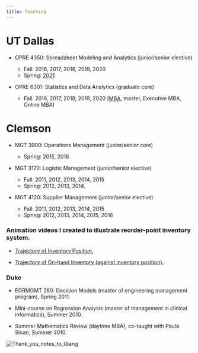```yaml
---
title: Teaching
---
```


# UT Dallas

* OPRE 4350: Spreadsheet Modeling and Analytics (junior/senior elective)

    - Fall: 2016, 2017, 2018, 2019, 2020 
    - Spring: [2021](/classes/OPRE4350-Spring2021.pdf)

* OPRE 6301: Statistics and Data Analytics (graduate core)

    - Fall: 2016, 2017, 2018, 2019, 2020 ([MBA](/classes/OPRE6301MBC-Fall2020.pdf), master, Executive MBA, Online MBA)

# Clemson

* MGT 3900: Operations Management (junior/senior core)
    
    - Spring: 2015, 2016

* MGT 3170: Logistic Management (junior/senior elective)

    - Fall: 2011, 2012, 2013, 2014, 2015 
    - Spring: 2012, 2013, 2014. 
    
* MGT 4120: Supplier Management (junior/senior elective)

    - Fall: 2011, 2012, 2013, 2014, 2015 
    - Spring: 2012, 2013, 2014, 2015, 2016

### Animation videos I created to illustrate reorder-point inventory system.

* [Trajectory of Inventory Position.](/img/position.mp4)

* [Trajectory of On-hand Inventory (against inventory position).](/img/on-hand.mp4) 

### Duke

* EGRMGMT 280: Decision Models (master of engineering management program), Spring 2011.

* Mini-course on Regression Analysis (master of management in clinical informatics), Summer 2010.

* Summer Mathematics Review (daytime MBA), co-taught with Paula Sloan, Summer 2010.

![Thank_you_notes_to_Qiang](/img/Thank_you_notes_to_Qiang.jpg)